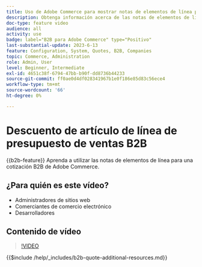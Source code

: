 ```yaml
---
title: Uso de Adobe Commerce para mostrar notas de elementos de línea para una oferta
description: Obtenga información acerca de las notas de elementos de línea de una cotización B2B en Adobe Commerce
doc-type: feature video
audience: all
activity: use
badge: label="B2B para Adobe Commerce" type="Positivo"
last-substantial-update: 2023-6-13
feature: Configuration, System, Quotes, B2B, Companies
topic: Commerce, Administration
role: Admin, User
level: Beginner, Intermediate
exl-id: 4651c38f-6794-47bb-b90f-dd8736b44233
source-git-commit: ff0ae0d4df028341967b1e0f186e85d83c56ece4
workflow-type: tm+mt
source-wordcount: '66'
ht-degree: 0%

---
```


# Descuento de artículo de línea de presupuesto de ventas B2B

{{b2b-feature}}
Aprenda a utilizar las notas de elementos de línea para una cotización B2B de Adobe Commerce.

## ¿Para quién es este vídeo?

- Administradores de sitios web
- Comerciantes de comercio electrónico
- Desarrolladores

## Contenido de vídeo

>[!VIDEO](https://video.tv.adobe.com/v/3420417?learn=on)

{{$include /help/_includes/b2b-quote-additional-resources.md}}

